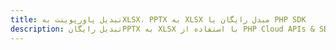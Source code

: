 ---title: تبدیل پاورپوینت بهXLSX، PPTX به XLSX مبدل رایگان یا PHP SDKdescription: تبدیل رایگانPPTX به XLSX با استفاده از PHP Cloud APIs & SDK. همچنین اسناد Microsoft PowerPoint را در Cloud ایجاد، ویرایش و رندر کنید.---